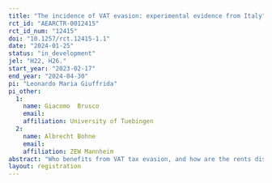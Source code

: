 ```yaml
---
title: "The incidence of VAT evasion: experimental evidence from Italy"
rct_id: "AEARCTR-0012415"
rct_id_num: "12415"
doi: "10.1257/rct.12415-1.1"
date: "2024-01-25"
status: "in_development"
jel: "H22, H26."
start_year: "2023-02-17"
end_year: "2024-04-30"
pi: "Leonardo Maria Giuffrida"
pi_other:
  1:
    name: Giacomo  Brusco
    email: 
    affiliation: University of Tuebingen
  2:
    name: Albrecht Bohne
    email: 
    affiliation: ZEW Mannheim
abstract: "Who benefits from VAT tax evasion, and how are the rents distributed between sellers and buyers? How much of the “saved” taxes does the seller pass on to the consumer, and what does this depend on? When the tax of a commodity or service is evaded, it is unclear who reaps the benefits. While the general distributional effect of taxes (incidence) has been frequently studied in the literature, little is known about how the rents of evasion are split between consumers and producers. While some theoretical general-equilibrium models would predict factor prices adjust so that firm owners do not benefit from evasion in equilibrium, we have very limited empirical evidence, which so far has only been based on online surveys. This project aims to quantify the incidence of evasion by conducting an innovative survey-based field experiment in Italy. Thanks to a randomized treatment design, we elicit average price differentials by the method of payment in order to back out what portion of evaded taxes are passed on to consumers."
layout: registration
---
```


